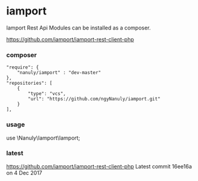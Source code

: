 # iamport
Iamport Rest Api Modules can be installed as a composer.

https://github.com/iamport/iamport-rest-client-php

### composer
    "require": {
        "nanuly/iamport" : "dev-master"
    },
    "repositories": [
        {
            "type": "vcs",
            "url": "https://github.com/ngyNanuly/iamport.git"
        }
    ],

### usage
  use \Nanuly\Iamport\Iamport;


### latest
  https://github.com/iamport/iamport-rest-client-php
  Latest commit 16ee16a  on 4 Dec 2017

